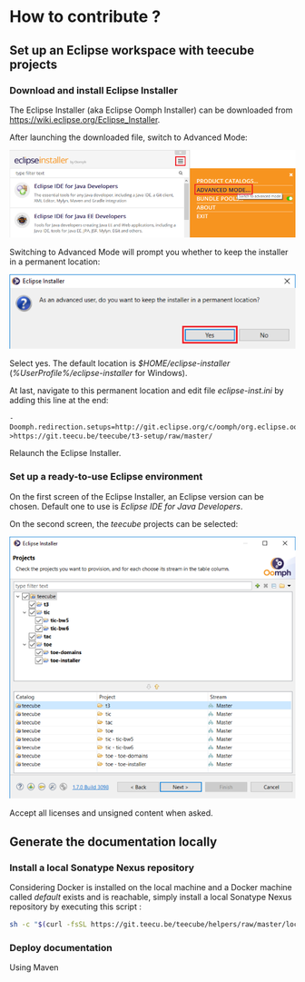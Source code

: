 # How to contribute ?

## Set up an Eclipse workspace with teecube projects

### Download and install Eclipse Installer

The Eclipse Installer (aka Eclipse Oomph Installer) can be downloaded from 
https://wiki.eclipse.org/Eclipse_Installer.

After launching the downloaded file, switch to Advanced Mode:

![Eclipse Installer switch to Advanced Mode](src/site/resources/images/EclipseInstaller_AdvancedMode.png)

Switching to Advanced Mode will prompt you whether to keep the installer in 
a permanent location:

![Eclipse Installer to permanent location](src/site/resources/images/EclipseInstaller_PermanentLocation.png)

Select yes. The default location is *$HOME/eclipse-installer*
(*%UserProfile%/eclipse-installer* for Windows).

At last, navigate to this permanent location and edit file _eclipse-inst.ini_ by
adding this line at the end:
```
-Doomph.redirection.setups=http://git.eclipse.org/c/oomph/org.eclipse.oomph.git/plain/setups/->https://git.teecu.be/teecube/t3-setup/raw/master/
```

Relaunch the Eclipse Installer.

### Set up a ready-to-use Eclipse environment

On the first screen of the Eclipse Installer, an Eclipse version can be chosen.
Default one to use is *Eclipse IDE for Java Developers*.

On the second screen, the *teecube* projects can be selected:

![Eclipse Installer projects](src/site/resources/images/EclipseInstaller_Projects.png)

Accept all licenses and unsigned content when asked.

## Generate the documentation locally

### Install a local Sonatype Nexus repository

Considering Docker is installed on the local machine and a Docker machine called
*default* exists and is reachable, simply install a local Sonatype Nexus
repository by executing this script :

```sh
sh -c "$(curl -fsSL https://git.teecu.be/teecube/helpers/raw/master/local-nexus/createLocalNexus.sh)"
```

### Deploy documentation

Using Maven